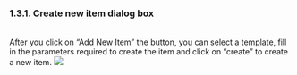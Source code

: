 ### 1.3.1. Create new item dialog box
<br/>
After you click on “Add New Item” the button, you can select a template, fill in the parameters required to create the item and click on “create” to create a new item.
<img style="max-width:700px;max-height:350px" class="hovarable" src="https://less-code-archive.sgp1.cdn.digitaloceanspaces.com/docimages/new/0008.png"/>
